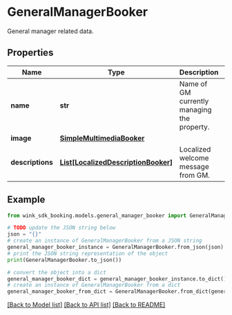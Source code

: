 # GeneralManagerBooker

General manager related data.

## Properties

Name | Type | Description | Notes
------------ | ------------- | ------------- | -------------
**name** | **str** | Name of GM currently managing the property. | 
**image** | [**SimpleMultimediaBooker**](SimpleMultimediaBooker.md) |  | [optional] 
**descriptions** | [**List[LocalizedDescriptionBooker]**](LocalizedDescriptionBooker.md) | Localized welcome message from GM. | [optional] 

## Example

```python
from wink_sdk_booking.models.general_manager_booker import GeneralManagerBooker

# TODO update the JSON string below
json = "{}"
# create an instance of GeneralManagerBooker from a JSON string
general_manager_booker_instance = GeneralManagerBooker.from_json(json)
# print the JSON string representation of the object
print(GeneralManagerBooker.to_json())

# convert the object into a dict
general_manager_booker_dict = general_manager_booker_instance.to_dict()
# create an instance of GeneralManagerBooker from a dict
general_manager_booker_from_dict = GeneralManagerBooker.from_dict(general_manager_booker_dict)
```
[[Back to Model list]](../README.md#documentation-for-models) [[Back to API list]](../README.md#documentation-for-api-endpoints) [[Back to README]](../README.md)


